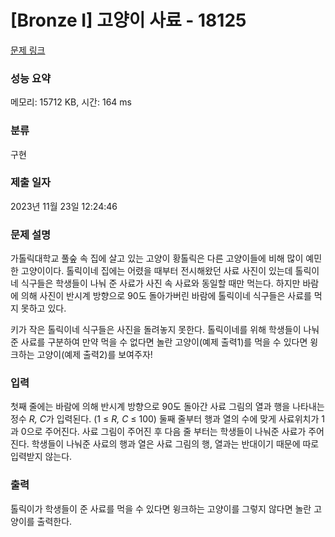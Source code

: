 # [Bronze I] 고양이 사료 - 18125 

[문제 링크](https://www.acmicpc.net/problem/18125) 

### 성능 요약

메모리: 15712 KB, 시간: 164 ms

### 분류

구현

### 제출 일자

2023년 11월 23일 12:24:46

### 문제 설명

<p>가톨릭대학교 풀숲 속 집에 살고 있는 고양이 황톨릭은 다른 고양이들에 비해 많이 예민한 고양이이다. 톨릭이네 집에는 어렸을 때부터 전시해왔던 사료 사진이 있는데 톨릭이네 식구들은 학생들이 나눠 준 사료가 사진 속 사료와 동일할 때만 먹는다. 하지만 바람에 의해 사진이 반시계 방향으로 90도 돌아가버린 바람에 톨릭이네 식구들은 사료를 먹지 못하고 있다.</p>

<p>키가 작은 톨릭이네 식구들은 사진을 돌려놓지 못한다. 톨릭이네를 위해 학생들이 나눠준 사료를 구분하여 만약 먹을 수 없다면 놀란 고양이(예제 출력1)를 먹을 수 있다면 윙크하는 고양이(예제 출력2)를 보여주자!</p>

### 입력 

 <p>첫째 줄에는 바람에 의해 반시계 방향으로 90도 돌아간 사료 그림의 열과 행을 나타내는 정수 <em>R, C</em>가 입력된다. (1 ≤ <i>R, C</i> ≤ 100) 둘째 줄부터 행과 열의 수에 맞게 사료위치가 1과 0으로 주어진다. 사료 그림이 주어진 후 다음 줄 부터는 학생들이 나눠준 사료가 주어진다. 학생들이 나눠준 사료의 행과 열은 사료 그림의 행, 열과는 반대이기 때문에 따로 입력받지 않는다.</p>

### 출력 

 <p>톨릭이가 학생들이 준 사료를 먹을 수 있다면 윙크하는 고양이를 그렇지 않다면 놀란 고양이를 출력한다.</p>

